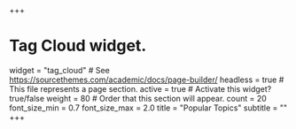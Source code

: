+++
# Tag Cloud widget.
widget = "tag_cloud"  # See https://sourcethemes.com/academic/docs/page-builder/
headless = true  # This file represents a page section.
active = true  # Activate this widget? true/false
weight = 80  # Order that this section will appear.
count = 20
font_size_min = 0.7
font_size_max = 2.0
title = "Popular Topics"
subtitle = ""
+++
